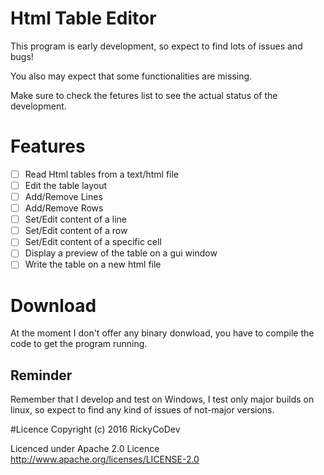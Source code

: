 # Html Table Editor

This program is early development, so expect to find lots of issues and bugs! 

You also may expect that some functionalities are missing. 

Make sure to check the fetures list to see the actual status of the development.


# Features
- [ ] Read Html tables from a text/html file
- [ ] Edit the table layout
- [ ] Add/Remove Lines
- [ ] Add/Remove Rows
- [ ] Set/Edit content of a line
- [ ] Set/Edit content of a row
- [ ] Set/Edit content of a specific cell
- [ ] Display a preview of the table on a gui window
- [ ] Write the table on a new html file 

# Download
At the moment I don't offer any binary donwload, you have to compile the code to get the program running.

## Reminder
Remember that I develop and test on Windows, I test only major builds on linux, so expect to find any kind of issues of not-major versions.

#Licence
Copyright (c) 2016 RickyCoDev

Licenced under Apache 2.0 Licence
http://www.apache.org/licenses/LICENSE-2.0
